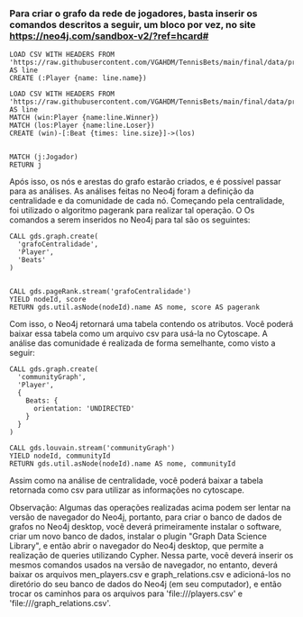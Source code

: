 ### Para criar o grafo da rede de jogadores, basta inserir os comandos descritos a seguir, um bloco por vez, no site https://neo4j.com/sandbox-v2/?ref=hcard#

~~~cypher
LOAD CSV WITH HEADERS FROM 'https://raw.githubusercontent.com/VGAHDM/TennisBets/main/final/data/processed/players.csv' AS line
CREATE (:Player {name: line.name})

LOAD CSV WITH HEADERS FROM 'https://raw.githubusercontent.com/VGAHDM/TennisBets/main/final/data/processed/graph_relations.csv' AS line
MATCH (win:Player {name:line.Winner})
MATCH (los:Player {name:line.Loser})
CREATE (win)-[:Beat {times: line.size}]->(los)


MATCH (j:Jogador)
RETURN j
~~~
Após isso, os nós e arestas do grafo estarão criados, e é possível passar para as análises.
As análises feitas no Neo4j foram a definição da centralidade e da comunidade de cada nó. Começando pela centralidade, foi utilizado o algoritmo pagerank para realizar tal operação. O
Os comandos a serem inseridos no Neo4j para tal são os seguintes:

~~~cypher
CALL gds.graph.create(
  'grafoCentralidade',
  'Player',
  'Beats'
)


CALL gds.pageRank.stream('grafoCentralidade')
YIELD nodeId, score
RETURN gds.util.asNode(nodeId).name AS nome, score AS pagerank
~~~
Com isso, o Neo4j retornará uma tabela contendo os atributos. Você poderá baixar essa tabela como um arquivo csv para usá-la no Cytoscape. A análise das comunidade é realizada de forma semelhante, como visto a seguir:
~~~cypher
CALL gds.graph.create(
  'communityGraph',
  'Player',
  {
    Beats: {
      orientation: 'UNDIRECTED'
    }
  }
)

CALL gds.louvain.stream('communityGraph')
YIELD nodeId, communityId
RETURN gds.util.asNode(nodeId).name AS nome, communityId
~~~
Assim como na análise de centralidade, você poderá baixar a tabela retornada como csv para utilizar as informações no cytoscape.


Observação: Algumas das operações realizadas acima podem ser lentar na versão de navegador do Neo4j, portanto, para criar o banco de dados de grafos no Neo4j desktop, você deverá primeiramente instalar o software, criar um novo banco de dados, instalar o plugin "Graph Data Science Library", e então abrir o navegador do Neo4j desktop, que permite a realização de queries utilizando Cypher. Nessa parte, você deverá inserir os mesmos comandos usados na versão de navegador, no entanto, deverá baixar os arquivos men_players.csv e graph_relations.csv e adicioná-los no diretório do seu banco de dados do Neo4j (em seu computador), e então trocar os caminhos para os arquivos para 'file:///players.csv' e 'file:///graph_relations.csv'.


